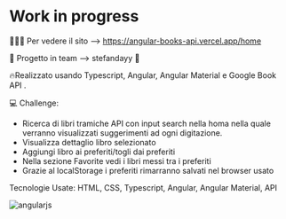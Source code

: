 # Work in progress

👩🏻‍💻 Per vedere il sito --> https://angular-books-api.vercel.app/home

👥 Progetto in team --> stefandayy 🤝

🔥Realizzato usando Typescript, Angular, Angular Material e Google Book API .

💻 Challenge: 
- Ricerca di libri tramiche API con input search nella homa nella quale verranno visualizzati suggerimenti ad ogni digitazione.
- Visualizza dettaglio libro selezionato
- Aggiungi libro ai preferiti/togli dai preferiti
- Nella sezione Favorite vedi i libri messi tra i preferiti
- Grazie al localStorage i preferiti rimarranno salvati nel browser usato

Tecnologie Usate: HTML, CSS, Typescript, Angular, Angular Material, API

![angularjs](https://github.com/LauraSaporoso/Quiz-app/assets/58106756/f89fc96d-cd3d-41d4-81aa-605df0255cbc)


